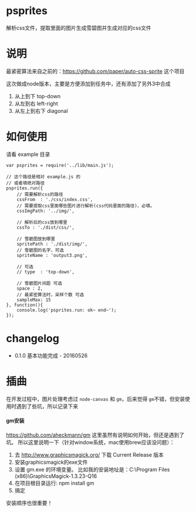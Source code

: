 # psprites

解析css文件，提取里面的图片生成雪碧图并生成对应的css文件

# 说明
最紧密算法来自之前的：https://github.com/paper/auto-css-sprite 这个项目

这次做成node版本，主要是方便添加到任务中，还有添加了另外3中合成

1. 从上到下 top-down
2. 从左到右 left-right
3. 从左上到右下 diagonal

# 如何使用
请看 example 目录
```
var psprites = require('../lib/main.js');

// 这个路径是相对 example.js 的
// 或者填绝对路径
psprites.run({
    // 需要解析css的路径
    cssFrom  : './css/index.css',
    // 需要提取css里面哪些图片进行解析(css代码里面的路径)，必填。
    cssImgPath: '../img/',

    // 解析后的css放到哪里
    cssTo : './dist/css/',

    // 雪碧图放到哪里
    spritePath : './dist/img/',
    // 雪碧图的名字，可选
    spriteName : 'output3.png',

    // 可选
    // type  : 'top-down', 

    // 雪碧图片间距 可选
    space : 2,
    // 最紧密算法时，采样个数 可选
    sampleMax: 15 
}, function(){
    console.log('psprites.run: ok~ end~');
});
```

# changelog

- 0.1.0 基本功能完成 - 20160526

# 插曲

在开发过程中，图片处理考虑过 `node-canvas` 和 `gm`，后来觉得 `gm`不错，但安装使用时遇到了些坑，所以记录下来

#### gm安装

https://github.com/aheckmann/gm 这里虽然有说明如何开始，但还是遇到了坑。
所以这里说明一下（针对window系统，mac使用brew应该没问题）：

1. 去 http://www.graphicsmagick.org/ 下载 Current Release 版本
2. 安装graphicsmagick的exe文件
3. 设置 gm.exe 的环境变量。 比如我的安装地址是：C:\Program Files (x86)\GraphicsMagick-1.3.23-Q16
4. 在项目根目录运行: npm install gm
5. 搞定

安装顺序也很重要！

